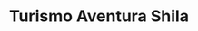 ---
title: "Turismo Aventura Shila"
url: /puerto-williams/turismo-aventura-shila/
shop: agencia de viajes
---
